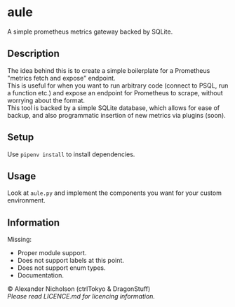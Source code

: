 # aule
A simple prometheus metrics gateway backed by SQLite.

## Description

The idea behind this is to create a simple boilerplate for a Prometheus "metrics fetch and expose" endpoint.    
This is useful for when you want to run arbitrary code (connect to PSQL, run a function etc.) and expose an endpoint for Prometheus to scrape, without worrying about the format.    
This tool is backed by a simple SQLite database, which allows for ease of backup, and also programmatic insertion of new metrics via plugins (soon).

## Setup
Use `pipenv install` to install dependencies.

## Usage
Look at `aule.py` and implement the components you want for your custom environment.

## Information

Missing:    
* Proper module support.
* Does not support labels at this point.
* Does not support enum types.
* Documentation.

© Alexander Nicholson (ctrlTokyo & DragonStuff)    
_Please read LICENCE.md for licencing information._
